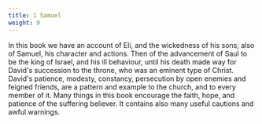 ```yaml
---
title: 1 Samuel
weight: 9
---
```


In this book we have an account of Eli, and the wickedness of his sons; also of Samuel, his character and actions. Then of the advancement of Saul to be the king of Israel, and his ill behaviour, until his death made way for David's succession to the throne, who was an eminent type of Christ. David's patience, modesty, constancy, persecution by open enemies and feigned friends, are a pattern and example to the church, and to every member of it. Many things in this book encourage the
  faith, hope, and patience of the suffering believer. It contains also many useful cautions and awful warnings.
